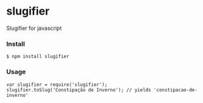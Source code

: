 # slugifier

Slugifier for javascript

### Install

    $ npm install slugifier

### Usage

    var slugifier = require('slugifier');
    slugifier.toSlug('Constipação de Inverno'); // yields 'constipacao-de-inverno'
